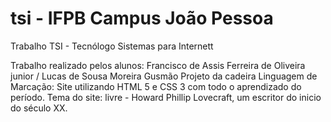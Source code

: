 # tsi - IFPB Campus João Pessoa
Trabalho TSI - Tecnólogo Sistemas para Internett

Trabalho realizado pelos alunos: Francisco de Assis Ferreira de Oliveira junior / Lucas de Sousa Moreira Gusmão
Projeto da cadeira Linguagem de Marcação: Site utilizando HTML 5 e CSS 3 com todo o aprendizado do período.
Tema do site: livre - Howard Phillip Lovecraft, um escritor do inicio do século XX.
